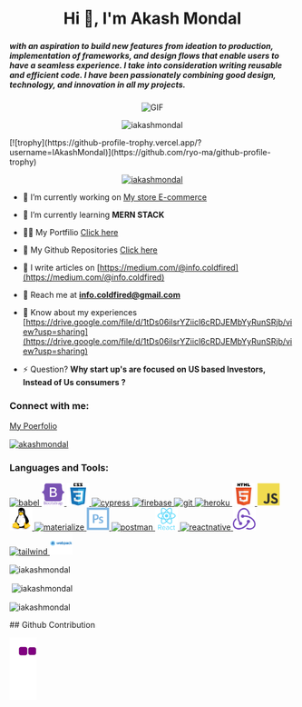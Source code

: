 <h1 align="center">Hi 👋, I'm Akash Mondal</h1>
<h3 align="center" an aspiring Full Stack MERN Developer from India.</h3>
<h5> with an aspiration to build new features from ideation to production, implementation of frameworks, and design flows that enable users to have a seamless experience. I take into consideration writing reusable and efficient code. I have been passionately combining good design, technology, and innovation in all my projects.</h5>

<div align="center"> <img src="https://i.giphy.com/media/M9gbBd9nbDrOTu1Mqx/giphy.webp" alt="GIF"/>
</div>

<p align="center"> <img src="https://komarev.com/ghpvc/?username=iakashmondal&label=Profile%20views&color=0e75b6&style=flat" alt="iakashmondal" /> </p>
  [![trophy](https://github-profile-trophy.vercel.app/?username=IAkashMondal)](https://github.com/ryo-ma/github-profile-trophy)
<p align="center"> <a href="https://github.com/ryo-ma/github-profile-trophy"><img src="https://github-profile-trophy.vercel.app/?username=iakashmondal" alt="iakashmondal" /></a> </p>

- 🔭 I’m currently working on [My store E-commerce](https://github.com/IAkashMondal/My_Store)

- 🌱 I’m currently learning **MERN STACK**

- 👨‍💻 My Portfilio [Click here](https://ia-kash-mondal-github-io.vercel.app/)

- 👀 My Github Repositories [Click here](https://github.com/IAkashMondal?tab=repositories)

- 📝 I  write articles on [https://medium.com/@info.coldfired](https://medium.com/@info.coldfired)

- 👥 Reach me at **info.coldfired@gmail.com**

- 📄 Know about my experiences [https://drive.google.com/file/d/1tDs06ilsrYZiicl6cRDJEMbYyRunSRjb/view?usp=sharing](https://drive.google.com/file/d/1tDs06ilsrYZiicl6cRDJEMbYyRunSRjb/view?usp=sharing)

- ⚡ Question? **Why start up's are focused on US based Investors, Instead of Us consumers ?**

<h3 align="left">Connect with me:</h3>
<p align="left">
<p><a href="https://ia-kash-mondal-github-io.vercel.app/" target="_blank">My Poerfolio </a></p>
<a href="https://www.linkedin.com/in/akash-mondal-859b4b228/" target="_blank"><img align="center" src="https://raw.githubusercontent.com/rahuldkjain/github-profile-readme-generator/master/src/images/icons/Social/linked-in-alt.svg" alt="akashmondal" height="30" width="40" /></a>
</p>

<h3 align="left">Languages and Tools:</h3>
<p align="left"> <a href="https://babeljs.io/" target="_blank" rel="noreferrer"> <img src="https://www.vectorlogo.zone/logos/babeljs/babeljs-icon.svg" alt="babel" width="40" height="40"/> </a> <a href="https://getbootstrap.com" target="_blank" rel="noreferrer"> <img src="https://raw.githubusercontent.com/devicons/devicon/master/icons/bootstrap/bootstrap-plain-wordmark.svg" alt="bootstrap" width="40" height="40"/> </a> <a href="https://www.w3schools.com/css/" target="_blank" rel="noreferrer"> <img src="https://raw.githubusercontent.com/devicons/devicon/master/icons/css3/css3-original-wordmark.svg" alt="css3" width="40" height="40"/> </a> <a href="https://www.cypress.io" target="_blank" rel="noreferrer"> <img src="https://raw.githubusercontent.com/simple-icons/simple-icons/6e46ec1fc23b60c8fd0d2f2ff46db82e16dbd75f/icons/cypress.svg" alt="cypress" width="40" height="40"/> </a> <a href="https://firebase.google.com/" target="_blank" rel="noreferrer"> <img src="https://www.vectorlogo.zone/logos/firebase/firebase-icon.svg" alt="firebase" width="40" height="40"/> </a> <a href="https://git-scm.com/" target="_blank" rel="noreferrer"> <img src="https://www.vectorlogo.zone/logos/git-scm/git-scm-icon.svg" alt="git" width="40" height="40"/> </a> <a href="https://heroku.com" target="_blank" rel="noreferrer"> <img src="https://www.vectorlogo.zone/logos/heroku/heroku-icon.svg" alt="heroku" width="40" height="40"/> </a> <a href="https://www.w3.org/html/" target="_blank" rel="noreferrer"> <img src="https://raw.githubusercontent.com/devicons/devicon/master/icons/html5/html5-original-wordmark.svg" alt="html5" width="40" height="40"/> </a> <a href="https://developer.mozilla.org/en-US/docs/Web/JavaScript" target="_blank" rel="noreferrer"> <img src="https://raw.githubusercontent.com/devicons/devicon/master/icons/javascript/javascript-original.svg" alt="javascript" width="40" height="40"/> </a> <a href="https://www.linux.org/" target="_blank" rel="noreferrer"> <img src="https://raw.githubusercontent.com/devicons/devicon/master/icons/linux/linux-original.svg" alt="linux" width="40" height="40"/> </a> <a href="https://materializecss.com/" target="_blank" rel="noreferrer"> <img src="https://raw.githubusercontent.com/prplx/svg-logos/5585531d45d294869c4eaab4d7cf2e9c167710a9/svg/materialize.svg" alt="materialize" width="40" height="40"/> </a> <a href="https://www.photoshop.com/en" target="_blank" rel="noreferrer"> <img src="https://raw.githubusercontent.com/devicons/devicon/master/icons/photoshop/photoshop-line.svg" alt="photoshop" width="40" height="40"/> </a> <a href="https://postman.com" target="_blank" rel="noreferrer"> <img src="https://www.vectorlogo.zone/logos/getpostman/getpostman-icon.svg" alt="postman" width="40" height="40"/> </a> <a href="https://reactjs.org/" target="_blank" rel="noreferrer"> <img src="https://raw.githubusercontent.com/devicons/devicon/master/icons/react/react-original-wordmark.svg" alt="react" width="40" height="40"/> </a> <a href="https://reactnative.dev/" target="_blank" rel="noreferrer"> <img src="https://reactnative.dev/img/header_logo.svg" alt="reactnative" width="40" height="40"/> </a> <a href="https://redux.js.org" target="_blank" rel="noreferrer"> <img src="https://raw.githubusercontent.com/devicons/devicon/master/icons/redux/redux-original.svg" alt="redux" width="40" height="40"/> </a> <a href="https://tailwindcss.com/" target="_blank" rel="noreferrer"> <img src="https://www.vectorlogo.zone/logos/tailwindcss/tailwindcss-icon.svg" alt="tailwind" width="40" height="40"/> </a> <a href="https://webpack.js.org" target="_blank" rel="noreferrer"> <img src="https://raw.githubusercontent.com/devicons/devicon/d00d0969292a6569d45b06d3f350f463a0107b0d/icons/webpack/webpack-original-wordmark.svg" alt="webpack" width="40" height="40"/> </a> </p>

<p><img align="center" src="https://github-readme-stats.vercel.app/api/top-langs?username=iakashmondal&show_icons=true&locale=en&layout=compact" alt="iakashmondal" /></p>

<p>&nbsp;<img align="center" src="https://github-readme-stats.vercel.app/api?username=iakashmondal&show_icons=true&locale=en" alt="iakashmondal" /></p>

<p><img align="center" src="https://github-readme-streak-stats.herokuapp.com/?user=iakashmondal&" alt="iakashmondal" /></p>
## Github Contribution

  ![snake gif](https://github.com/IAkashMondal/IAkashMondal/blob/output/github-contribution-grid-snake.gif)
  



